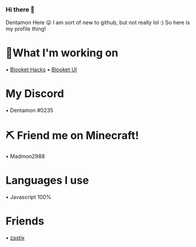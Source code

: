 ### Hi there 👋
Dentamon Here 😛
I am sort of new to github, but not really lol :)
So here is my profile thing!
# 👀What I'm working on
• [Blooket Hacks](https://github.com/Dentamon/The-Blooket-Hack) 
• [Blooket UI](https://github.com/ZasticBradyn/BlooketUI)
# My Discord
• Dentamon #0235
# ⛏ Friend me on Minecraft!
• Madmon2988
# Languages I use
• Javascript 100%
# Friends
• [zastix](https://github.com/ZasticBradyn)
